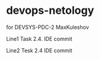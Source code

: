 # devops-netology
for DEVSYS-PDC-2 MaxKuleshov

Line1 Task 2.4. IDE commit

Line2 Tesk 2.4 IDE commit